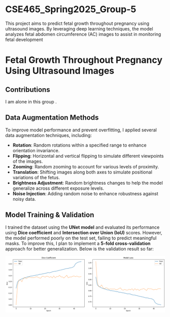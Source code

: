 # CSE465_Spring2025_Group-5
This project aims to predict fetal growth throughout pregnancy using ultrasound images. By leveraging deep learning techniques, the model analyzes fetal abdomen circumference (AC) images to assist in monitoring fetal development



# **Fetal Growth Throughout Pregnancy Using Ultrasound Images**

## Contributions

I am alone in this group .

## Data Augmentation Methods

To improve model performance and prevent overfitting, I applied several data augmentation techniques, including:

- **Rotation**: Random rotations within a specified range to enhance orientation invariance.  
- **Flipping**: Horizontal and vertical flipping to simulate different viewpoints of the images.  
- **Zooming**: Random zooming to account for various levels of proximity.  
- **Translation**: Shifting images along both axes to simulate positional variations of the fetus.  
- **Brightness Adjustment**: Random brightness changes to help the model generalize across different exposure levels.  
- **Noise Injection**: Adding random noise to enhance robustness against noisy data.  

## Model Training & Validation  

I trained the dataset using the **UNet model** and evaluated its performance using **Dice coefficient** and **Intersection over Union (IoU)** scores. However, the model performed poorly on the test set, failing to predict meaningful masks. To improve this, I plan to implement a **5-fold cross-validation** approach for better generalization. Below is the validation result so far:  

![Validation Results](train.png)  

  
